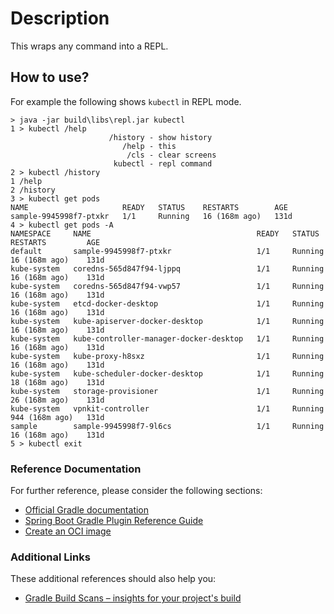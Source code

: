 # Description

This wraps any command into a REPL. 

## How to use?

For example the following shows `kubectl` in REPL mode.

```
> java -jar build\libs\repl.jar kubectl
1 > kubectl /help
                      /history - show history
                         /help - this
                          /cls - clear screens
                       kubectl - repl command
2 > kubectl /history
1 /help
2 /history
3 > kubectl get pods
NAME                     READY   STATUS    RESTARTS        AGE
sample-9945998f7-ptxkr   1/1     Running   16 (168m ago)   131d
4 > kubectl get pods -A
NAMESPACE     NAME                                     READY   STATUS    RESTARTS         AGE
default       sample-9945998f7-ptxkr                   1/1     Running   16 (168m ago)    131d
kube-system   coredns-565d847f94-ljppq                 1/1     Running   16 (168m ago)    131d
kube-system   coredns-565d847f94-vwp57                 1/1     Running   16 (168m ago)    131d
kube-system   etcd-docker-desktop                      1/1     Running   16 (168m ago)    131d
kube-system   kube-apiserver-docker-desktop            1/1     Running   16 (168m ago)    131d
kube-system   kube-controller-manager-docker-desktop   1/1     Running   16 (168m ago)    131d
kube-system   kube-proxy-h8sxz                         1/1     Running   16 (168m ago)    131d
kube-system   kube-scheduler-docker-desktop            1/1     Running   18 (168m ago)    131d
kube-system   storage-provisioner                      1/1     Running   26 (168m ago)    131d
kube-system   vpnkit-controller                        1/1     Running   944 (168m ago)   131d
sample        sample-9945998f7-9l6cs                   1/1     Running   16 (168m ago)    131d
5 > kubectl exit
```
### Reference Documentation
For further reference, please consider the following sections:

* [Official Gradle documentation](https://docs.gradle.org)
* [Spring Boot Gradle Plugin Reference Guide](https://docs.spring.io/spring-boot/docs/3.1.3/gradle-plugin/reference/html/)
* [Create an OCI image](https://docs.spring.io/spring-boot/docs/3.1.3/gradle-plugin/reference/html/#build-image)

### Additional Links
These additional references should also help you:

* [Gradle Build Scans – insights for your project's build](https://scans.gradle.com#gradle)

